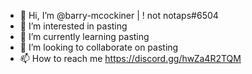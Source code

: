 - 👋 Hi, I’m @barry-mcockiner | ! not notaps#6504
- 👀 I’m interested in pasting
- 🌱 I’m currently learning pasting
- 💞️ I’m looking to collaborate on pasting
- 📫 How to reach me https://discord.gg/hwZa4R2TQM

<!---
barry-mcockiner/barry-mcockiner is a ✨ special ✨ repository because its `README.md` (this file) appears on your GitHub profile.
You can click the Preview link to take a look at your changes.
--->
